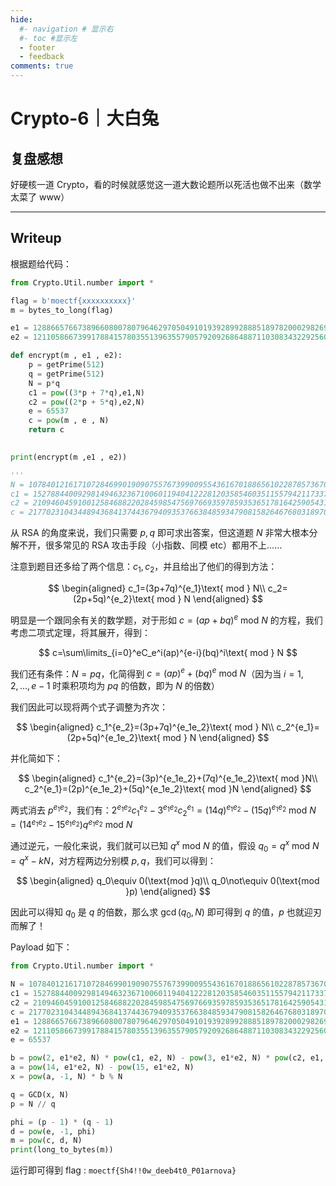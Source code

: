 ```yaml
---
hide:
  #- navigation # 显示右
  #- toc #显示左
  - footer
  - feedback
comments: true
---  
```

# Crypto-6｜大白兔

## 复盘感想

好硬核一道 Crypto，看的时候就感觉这一道大数论题所以死活也做不出来（数学太菜了 www）
***
## Writeup

根据题给代码：

```python
from Crypto.Util.number import *

flag = b'moectf{xxxxxxxxxx}'
m = bytes_to_long(flag)

e1 = 12886657667389660800780796462970504910193928992888518978200029826975978624718627799215564700096007849924866627154987365059524315097631111242449314835868137
e2 = 12110586673991788415780355139635579057920926864887110308343229256046868242179445444897790171351302575188607117081580121488253540215781625598048021161675697

def encrypt(m , e1 , e2):
    p = getPrime(512)
    q = getPrime(512)
    N = p*q
    c1 = pow((3*p + 7*q),e1,N)
    c2 = pow((2*p + 5*q),e2,N)
    e = 65537
    c = pow(m , e , N)
    return c
    

print(encrypt(m ,e1 , e2))

'''
N = 107840121617107284699019090755767399009554361670188656102287857367092313896799727185137951450003247965287300048132826912467422962758914809476564079425779097585271563973653308788065070590668934509937791637166407147571226702362485442679293305752947015356987589781998813882776841558543311396327103000285832158267
c1 = 15278844009298149463236710060119404122281203585460351155794211733716186259289419248721909282013233358914974167205731639272302971369075321450669419689268407608888816060862821686659088366316321953682936422067632021137937376646898475874811704685412676289281874194427175778134400538795937306359483779509843470045
c2 = 21094604591001258468822028459854756976693597859353651781642590543104398882448014423389799438692388258400734914492082531343013931478752601777032815369293749155925484130072691903725072096643826915317436719353858305966176758359761523170683475946913692317028587403027415142211886317152812178943344234591487108474
c = 21770231043448943684137443679409353766384859347908158264676803189707943062309013723698099073818477179441395009450511276043831958306355425252049047563947202180509717848175083113955255931885159933086221453965914552773593606054520151827862155643433544585058451821992566091775233163599161774796561236063625305050
```

从 RSA 的角度来说，我们只需要 $p,q$ 即可求出答案，但这道题 $N$ 非常大根本分解不开，很多常见的 RSA 攻击手段（小指数、同模 etc）都用不上……

注意到题目还多给了两个信息：$c_1,c_2$，并且给出了他们的得到方法：

$$
\begin{aligned}
c_1=(3p+7q)^{e_1}\text{ mod } N\\
c_2=(2p+5q)^{e_2}\text{ mod } N
\end{aligned}
$$

明显是一个跟同余有关的数学题，对于形如 $c=(ap+bq)^e\text{ mod }N$ 的方程，我们考虑二项式定理，将其展开，得到：

$$
c=\sum\limits_{i=0}^eC_e^i(ap)^{e-i}(bq)^i\text{ mod } N
$$

我们还有条件：$N=pq$，化简得到 $c=(ap)^e+(bq)^e\text{ mod }N$（因为当 $i=1,2,...,e-1$ 时乘积项均为 $pq$ 的倍数，即为 $N$ 的倍数）

我们因此可以现将两个式子调整为齐次：

$$
\begin{aligned}
c_1^{e_2}=(3p+7q)^{e_1e_2}\text{ mod } N\\
c_2^{e_1}=(2p+5q)^{e_1e_2}\text{ mod } N
\end{aligned}
$$

并化简如下：

$$
\begin{aligned}
c_1^{e_2}=(3p)^{e_1e_2}+(7q)^{e_1e_2}\text{ mod }N\\
c_2^{e_1}=(2p)^{e_1e_2}+(5q)^{e_1e_2}\text{ mod }N
\end{aligned}
$$

两式消去 $p^{e_1e_2}$，我们有：$2^{e_1e_2}c_1^{e_2}-3^{e_1e_2}c_2^{e_1}=(14q)^{e_1e_2}-(15q)^{e_1e_2}\text{ mod }N=(14^{e_1e_2}-15^{e_1e_2})q^{e_1e_2}\text{ mod }N$

通过逆元，一般化来说，我们就可以已知 $q^x\text{ mod }N$ 的值，假设 $q_0=q^x\text{ mod }N=q^x-kN$，对方程两边分别模 $p,q$，我们可以得到：

$$
\begin{aligned}
q_0\equiv 0(\text{mod }q)\\
q_0\not\equiv 0(\text{mod }p)
\end{aligned}
$$

因此可以得知 $q_0$ 是 $q$ 的倍数，那么求 $\gcd(q_0,N)$ 即可得到 $q$ 的值，$p$ 也就迎刃而解了！

Payload 如下：

```python
from Crypto.Util.number import *

N = 107840121617107284699019090755767399009554361670188656102287857367092313896799727185137951450003247965287300048132826912467422962758914809476564079425779097585271563973653308788065070590668934509937791637166407147571226702362485442679293305752947015356987589781998813882776841558543311396327103000285832158267
c1 = 15278844009298149463236710060119404122281203585460351155794211733716186259289419248721909282013233358914974167205731639272302971369075321450669419689268407608888816060862821686659088366316321953682936422067632021137937376646898475874811704685412676289281874194427175778134400538795937306359483779509843470045
c2 = 21094604591001258468822028459854756976693597859353651781642590543104398882448014423389799438692388258400734914492082531343013931478752601777032815369293749155925484130072691903725072096643826915317436719353858305966176758359761523170683475946913692317028587403027415142211886317152812178943344234591487108474
c = 21770231043448943684137443679409353766384859347908158264676803189707943062309013723698099073818477179441395009450511276043831958306355425252049047563947202180509717848175083113955255931885159933086221453965914552773593606054520151827862155643433544585058451821992566091775233163599161774796561236063625305050
e1 = 12886657667389660800780796462970504910193928992888518978200029826975978624718627799215564700096007849924866627154987365059524315097631111242449314835868137
e2 = 12110586673991788415780355139635579057920926864887110308343229256046868242179445444897790171351302575188607117081580121488253540215781625598048021161675697
e = 65537

b = pow(2, e1*e2, N) * pow(c1, e2, N) - pow(3, e1*e2, N) * pow(c2, e1, N)
a = pow(14, e1*e2, N) - pow(15, e1*e2, N)
x = pow(a, -1, N) * b % N

q = GCD(x, N)
p = N // q

phi = (p - 1) * (q - 1)
d = pow(e, -1, phi)
m = pow(c, d, N)
print(long_to_bytes(m))
```

运行即可得到 flag : `moectf{Sh4!!0w_deeb4t0_P01arnova}`
